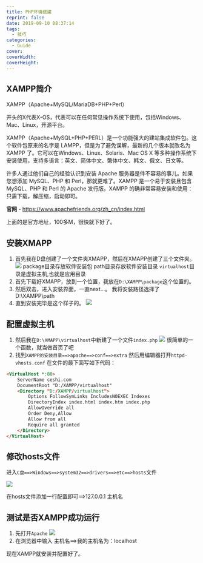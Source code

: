 ```yaml
---
title: PHP环境搭建
reprint: false
date: 2019-09-10 08:37:14
tags:
  - 技巧
categories:
  - Guide
cover:
coverWidth:
coverHeight:
---
```


## XAMPP简介

XAMPP（Apache+MySQL/MariaDB+PHP+Perl）  

开头的X代表X-OS，代表可以在任何常见操作系统下使用，包括Windows、Mac、Linux，开源平台。

XAMPP（Apache+MySQL+PHP+PERL）是一个功能强大的建站集成软件包。这个软件包原来的名字是 LAMPP，但是为了避免误解，最新的几个版本就改名为 XAMPP 了。它可以在Windows、Linux、Solaris、Mac OS X 等多种操作系统下安装使用，支持多语言：英文、简体中文、繁体中文、韩文、俄文、日文等。

许多人通过他们自己的经验认识到安装 Apache 服务器是件不容易的事儿。如果您想添加 MySQL、PHP 和 Perl，那就更难了。XAMPP 是一个易于安装且包含 MySQL、PHP 和 Perl 的 Apache 发行版。XAMPP 的确非常容易安装和使用：只需下载，解压缩，启动即可。

**官网** - <https://www.apachefriends.org/zh_cn/index.html>

上面的是官方地址，100多M，很快就下好了。

## 安装XMAPP

1. 首先我在D盘创建了一个文件夹XMAPP，然后在XMAPP创建了三个文件夹。  
![](https://img-blog.csdnimg.cn/20181111120338184.png)
package目录存放软件安装包
path目录存放软件安装目录
`virtualhost`目录是虚拟主机,也就是应用目录
2. 首先下载好XMAPP，放到一个位置，我放在`D:\XAMPP\package`这个位置的。  
3. 然后双击，进入安装界面，一直next...。
我将安装路径选择了D:\XAMPP\path
4. 直到安装完毕是这个样子的。
![](https://img-blog.csdnimg.cn/2018111112100880.png?x-oss-process=image/watermark,type_ZmFuZ3poZW5naGVpdGk,shadow_10,text_aHR0cHM6Ly9ibG9nLmNzZG4ubmV0L2d1b2Jpbmh1aQ==,size_16,color_FFFFFF,t_70)

## 配置虚拟主机

1. 然后我在`D:\XMAPP\virtualhost`中新建了一个文件`index.php`
![](https://img-blog.csdnimg.cn/20181111121229408.png)
很简单的一个函数，就当做首页了吧
2. 找到`XAMPP的安装目录==>apache==>conf==>extra`
然后用编辑器打开`httpd-vhosts.conf`
在文件的最下面写如下代码：

```html
<VirtualHost *:80>
    ServerName ceshi.com
    DocumentRoot "D:/XAMPP/virtualhost"
    <Directory "D:/XAMPP/virtualhost"> 
        Options FollowSymLinks IncludesNOEXEC Indexes
        DirectoryIndex index.html index.htm index.php
        AllowOverride all 
        Order Deny,Allow 
        Allow from all 
        Require all granted
    </Directory>
</VirtualHost>
```

## 修改hosts文件

进入`C盘==>Windows==>system32==>drivers==>etc==>hosts`文件

![](https://img-blog.csdnimg.cn/20181111121715261.png?x-oss-process=image/watermark,type_ZmFuZ3poZW5naGVpdGk,shadow_10,text_aHR0cHM6Ly9ibG9nLmNzZG4ubmV0L2d1b2Jpbmh1aQ==,size_16,color_FFFFFF,t_70)

在hosts文件添加一行配置即可==>127.0.0.1 主机名

## 测试是否XAMPP成功运行

1. 先打开`Apache`
![](https://img-blog.csdnimg.cn/2018111112185328.png?x-oss-process=image/watermark,type_ZmFuZ3poZW5naGVpdGk,shadow_10,text_aHR0cHM6Ly9ibG9nLmNzZG4ubmV0L2d1b2Jpbmh1aQ==,size_16,color_FFFFFF,t_70)
2. 在浏览器中输入 主机名==>我的主机名为：localhost

现在XAMPP就安装并配置好了。
